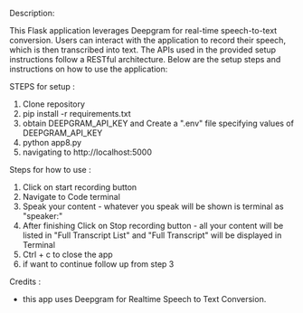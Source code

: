 Description:

This Flask application leverages Deepgram for real-time speech-to-text conversion. Users can interact with the application to record their speech, which is then transcribed into text.
The APIs used in the provided setup instructions follow a RESTful architecture.
Below are the setup steps and instructions on how to use the application:

STEPS for setup :
1. Clone repository
2. pip install -r requirements.txt
3. obtain DEEPGRAM_API_KEY and Create a ".env" file specifying values of DEEPGRAM_API_KEY
4. python app8.py
5. navigating to http://localhost:5000

Steps for how to use :
1. Click on start recording button 
2. Navigate to Code terminal
3. Speak your content - whatever you speak will be shown is terminal as "speaker:"
4. After finishing Click on Stop recording button - all your content will be listed in "Full Transcript List" and "Full Transcript" will be displayed in Terminal
5. Ctrl + c  to close the app
6. if want to continue follow up from step 3

Credits :
* this app uses Deepgram for Realtime Speech to Text Conversion.
